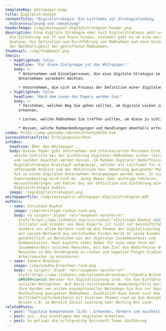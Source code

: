 ```yaml
---
templateKey: whitepaper-page
title: Digitalstrategie
contentTitle: "Digitalstrategie: Ein Leitfaden zur Strategiefindung,
  Maßnahmenplanung und -Umsetzung"
headerImage: /img/whitepaper-digitalstrategien-header.png
description: Eine digitale Strategie oder auch Digitalstrategie geht weit über
  die Einführung von IT und Tools hinaus. Vielmehr geht es um eine weitreichende
  Analyse, die Definition und Durchführung von Maßnahmen und eine Sicherstellung
  der Nachhaltigkeit der getroffenen Maßnahmen.
thumbnail: /img/thumbnail.png
thesis:
  - highlighted: false
    headline: "Für diese Zielgruppe ist das Whitepaper:"
    body: >-
      * Unternehmen und Einzelpersonen, die eine digitale Strategie im
      Unternehmen verankern möchten.

      * Unternehmen, die sich im Prozess der Definition einer digitalen Strategie befinden und Unterstützung bei der Umsetzung benötigen.
  - highlighted: false
    headline: "Nach dem Lesen des Papers werden Sie:"
    body: >-
      * Verstehen, welchen Weg Sie gehen sollten, um digitale Lücken zu
      erkennen.

      * Lernen, welche Maßnahmen Sie treffen sollten, um diese zu schließen.

      * Wissen, welche Rahmenbedingungen und Handlungen ebenfalls erforderlich sind.
video: https://www.youtube.com/watch?v=YysKSI8-kvA
successStoriesTitle: Erfolgsgeschichten
infoBox:
  headline: Über das Whitepaper...
  body: Dieses Paper gibt Unternehmen und interessierten Personen Einblicke,
    welche Schritte bei der Einführung digitaler Maßnahmen vorher (Strategie)
    und nachher beachtet werden müssen. Im Rahmen digitaler Bedürfnisse wird ein
    Digitalstrategie-Kreislauf aufgezeigt, welcher als Leitfaden für eine
    umfassende Analyse und der Definition bzw. Umsetzung geeigneter Maßnahmen
    hin zu einem digitalen Unternehmen herangezogen werden kann. In einem
    Expertenbeitrag wird sich Dr. Jenny Meyer über wichtige Faktoren,
    Herausforderungen und Fehler bei der Definition und Einführung einer
    Digitalstrategie äußern.
  image: /img/digitalstrategien.png
whitepaperFile: /img/realexperts-whitepaper-digitalstrategien.pdf
authors:
  - name: Christoph Rauhut
    image: /img/christoph-rauhut-rund.png
    body: <a target="_blank" rel="noopener noreferrer"
      href="https://www.linkedin.com/in/crauhut/">Christoph Rauhut &#8599</a>,
      Initiator und Gründer von Real Experts ist nicht nur Geschäftsführer,
      sondern vor allem Berater rund um die Themen der Digitalisierung. Zusammen
      mit seinem Netzwerk aus verschieden Firmen berät er seine Kunden
      ganzheitlich in Bereichen wie der digitalen Zusammenarbeit und
      Kommunikation. Real Experts steht dabei für eine neue Form der
      Zusammenarbeit zwischen Menschen, mit dem Ziel die Bedürfnisse des
      Menschen in den Vordergrund zu rücken und negative Folgen tradierter
      Arbeitsmuster zu minimieren.
  - name: Sandra Brückner
    image: /img/sandra-brueckner-rund.png
    body: <a target="_blank" rel="noopener noreferrer"
      href="https://www.linkedin.com/in/sandrabrueckner/">Sandra Brückner
      &#8599</a>ist Berater für Digitalisierung insb. für die Einführung von
      sozialen Netzwerken. Auf Basis verschiedener Anwendungsfälle berät sie
      ihre Kunden von ersten konzeptionellen Workshops bis hin zur Umsetzung und
      Nachhaltung geeigneter Maßnahmen. Zusätzlich dazu kennt sich die studierte
      Wirtschaftsinformatikerin mit diversen Themen rund um die Aneignung von
      Wissen z.B. im Bereich Social Learning oder Working Out Loud.
relatedPosts:
  - post: "Digitale Kompetenzen [1/4] : Erkennen, fördern und nachhaltig etablieren"
  - post: 1x1 - Die Grundlagen des digitalen Arbeitens
  - post: So gelingt die erfolgreiche Microsoft Teams Einführung
---
```

